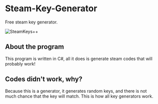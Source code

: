 # Steam-Key-Generator
Free steam key generator.

![SteamKeys++](https://raw.githubusercontent.com/Parad1st/Steam-Key-Generator/main/resources/SteamKeys%2B%2B%20Photo.png)

## About the program

This program is written in C#, all it does is generate steam codes that will probably work!

## Codes didn't work, why?
Because this is a generator, it generates random keys, and there is not much chance that the key will match. This is how all key generators work.
